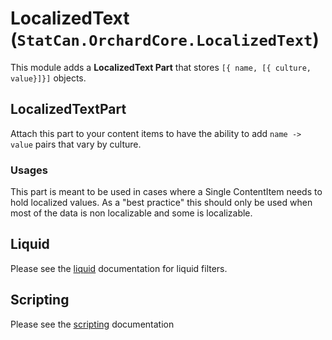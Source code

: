 # LocalizedText (`StatCan.OrchardCore.LocalizedText`)

This module adds a **LocalizedText Part** that stores `[{ name, [{ culture, value}]}]` objects. 

## LocalizedTextPart

Attach this part to your content items to have the ability to add `name -> value` pairs that vary by culture.

### Usages

This part is meant to be used in cases where a Single ContentItem needs to hold localized values. 
As a "best practice" this should only be used when most of the data is non localizable and some is localizable.

## Liquid

Please see the [liquid](../Liquid.md#localizedtext-statcanorchardcorelocalizedtext) documentation for liquid filters.

## Scripting

Please see the [scripting](../Scripting.md#localizedtext-module-statcanorchardcorelocalizedtext) documentation
